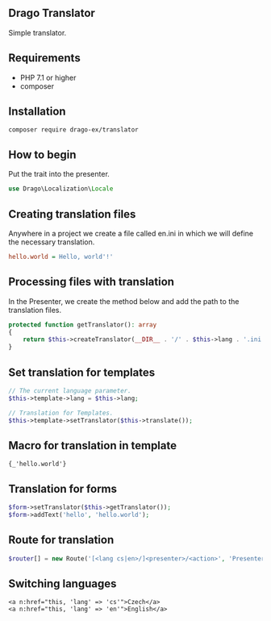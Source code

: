 ## Drago Translator

Simple translator.

## Requirements

- PHP 7.1 or higher
- composer

## Installation

```
composer require drago-ex/translator
```

## How to begin

Put the trait into the presenter.

```php
use Drago\Localization\Locale
```

## Creating translation files

Anywhere in a project we create a file called en.ini in which we will define the necessary translation.

```ini
hello.world = Hello, world'!'
```

## Processing files with translation

In the Presenter, we create the method below and add the path to the translation files.

```php
protected function getTranslator(): array
{
	return $this->createTranslator(__DIR__ . '/' . $this->lang . '.ini');
}
```

## Set translation for templates

```php
// The current language parameter.
$this->template->lang = $this->lang;

// Translation for Templates.
$this->template->setTranslator($this->translate());
```

## Macro for translation in template

```latte
{_'hello.world'}
```

## Translation for forms

```php
$form->setTranslator($this->getTranslator());
$form->addText('hello', 'hello.world');
```

## Route for translation

```php
$router[] = new Route('[<lang cs|en>/]<presenter>/<action>', 'Presenter:action');
```

## Switching languages

```latte
<a n:href="this, 'lang' => 'cs'">Czech</a>
<a n:href="this, 'lang' => 'en'">English</a>
```
